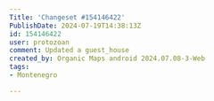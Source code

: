 ```yaml
---
Title: 'Changeset #154146422'
PublishDate: 2024-07-19T14:38:13Z
id: 154146422
user: protozoan
comment: Updated a guest_house
created_by: Organic Maps android 2024.07.08-3-Web
tags:
- Montenegro

---
```

